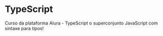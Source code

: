 # TypeScript
 Curso da plataforma Alura - TypeScript o superconjunto JavaScript com sintaxe para tipos!
